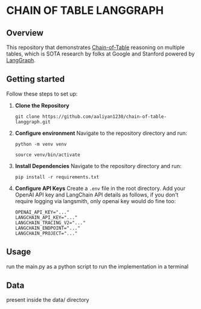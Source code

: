 # CHAIN OF TABLE LANGGRAPH

## Overview
This repository that demonstrates [Chain-of-Table](https://arxiv.org/abs/2401.04398) reasoning on multiple tables, which is SOTA research by folks at Google and Stanford powered by [LangGraph](https://github.com/langchain-ai/langgraph).

## Getting started

Follow these steps to set up:

1. **Clone the Repository**
    ```
    git clone https://github.com/aaliyan1230/chain-of-table-langgraph.git
    ```
2. **Configure environment**
    Navigate to the repository directory and run:
    ```
    python -m venv venv
    ```
    ```
    source venv/bin/activate
    ```
3. **Install Dependencies**
    Navigate to the repository directory and run:
    ```
    pip install -r requirements.txt
    ```
4. **Configure API Keys**
    Create a `.env` file in the root directory. Add your OpenAI API key and LangChain API details as follows, if you don't require logging via langsmith, only openai key would do fine too:
    ```
    OPENAI_API_KEY="..."
    LANGCHAIN_API_KEY="..."
    LANGCHAIN_TRACING_V2="..."
    LANGCHAIN_ENDPOINT="..."
    LANGCHAIN_PROJECT="..."
    ```

## Usage
run the main.py as a python script to run the implementation in a terminal

## Data
present inside the data/ directory

